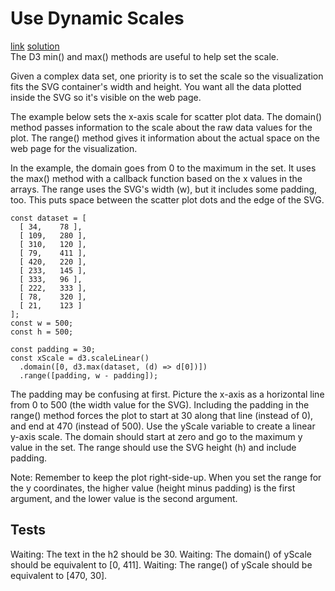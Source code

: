 # Use Dynamic Scales
[link](https://www.freecodecamp.org/learn/data-visualization/data-visualization-with-d3/use-dynamic-scales) [solution](./solution.html)
<br>
The D3 min() and max() methods are useful to help set the scale.

Given a complex data set, one priority is to set the scale so the visualization fits the SVG container's width and height. You want all the data plotted inside the SVG so it's visible on the web page.

The example below sets the x-axis scale for scatter plot data. The domain() method passes information to the scale about the raw data values for the plot. The range() method gives it information about the actual space on the web page for the visualization.

In the example, the domain goes from 0 to the maximum in the set. It uses the max() method with a callback function based on the x values in the arrays. The range uses the SVG's width (w), but it includes some padding, too. This puts space between the scatter plot dots and the edge of the SVG.
```
const dataset = [
  [ 34,    78 ],
  [ 109,   280 ],
  [ 310,   120 ],
  [ 79,    411 ],
  [ 420,   220 ],
  [ 233,   145 ],
  [ 333,   96 ],
  [ 222,   333 ],
  [ 78,    320 ],
  [ 21,    123 ]
];
const w = 500;
const h = 500;

const padding = 30;
const xScale = d3.scaleLinear()
  .domain([0, d3.max(dataset, (d) => d[0])])
  .range([padding, w - padding]);
```
The padding may be confusing at first. Picture the x-axis as a horizontal line from 0 to 500 (the width value for the SVG). Including the padding in the range() method forces the plot to start at 30 along that line (instead of 0), and end at 470 (instead of 500).
Use the yScale variable to create a linear y-axis scale. The domain should start at zero and go to the maximum y value in the set. The range should use the SVG height (h) and include padding.

Note: Remember to keep the plot right-side-up. When you set the range for the y coordinates, the higher value (height minus padding) is the first argument, and the lower value is the second argument.

## Tests
Waiting: The text in the h2 should be 30.
Waiting: The domain() of yScale should be equivalent to [0, 411].
Waiting: The range() of yScale should be equivalent to [470, 30].